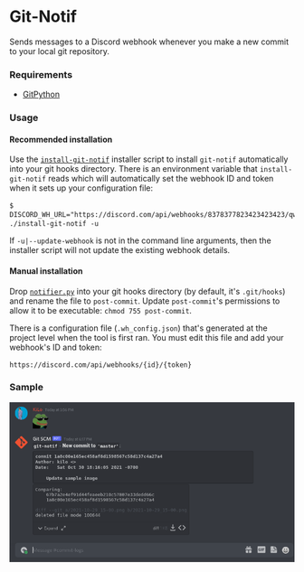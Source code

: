 # Git-Notif
Sends messages to a Discord webhook whenever you make a new commit to your local git repository.

### Requirements
* [GitPython](https://gitpython.readthedocs.io/en/stable/intro.html#installing-gitpython)

### Usage
#### Recommended installation
Use the [`install-git-notif`](install-git-notif) installer script to install `git-notif` automatically into your git hooks directory. There is an environment variable that `install-git-notif` reads which will automatically set the webhook ID and token when it sets up your configuration file:
```
$ DISCORD_WH_URL="https://discord.com/api/webhooks/8378377823423423423/qwertyuiop" ./install-git-notif -u
```

If `-u|--update-webhook` is not in the command line arguments, then the installer script will not update the existing webhook details.

#### Manual installation
Drop [`notifier.py`](notifier.py) into your git hooks directory (by default, it's `.git/hooks`) and rename the file to `post-commit`. Update `post-commit`'s permissions to allow it to be executable: `chmod 755 post-commit`.

There is a configuration file (`.wh_config.json`) that's generated at the project level when the tool is first ran. You must edit this file and add your webhook's ID and token:
```
https://discord.com/api/webhooks/{id}/{token}
```

### Sample
![Sample image](sample.png)
